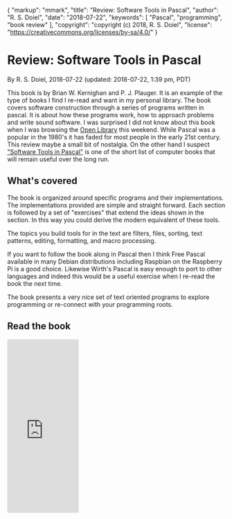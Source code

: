{
    "markup": "mmark",
    "title": "Review: Software Tools in Pascal",
    "author": "R. S. Doiel",
    "date": "2018-07-22",
    "keywords": [ "Pascal", "programming", "book review" ],
    "copyright": "copyright (c) 2018, R. S. Doiel",
    "license": "https://creativecommons.org/licenses/by-sa/4.0/"
}


# Review: Software Tools in Pascal

By R. S. Doiel, 2018-07-22
(updated: 2018-07-22, 1:39 pm, PDT)


This book is by Brian W. Kernighan and P. J. Plauger. It is an
example of the type of books I find I re-read and want in my
personal library. The book covers software construction through 
a series of programs written in pascal. It is about how these 
programs work, how to approach problems and write sound software.
I was surprised I did not know about this book when I was browsing 
the [Open Library](https://openlibrary.org) this weekend.  While 
Pascal was a popular in the 1980's it has faded for most people in the 
early 21st century.  This review maybe a small bit of nostalgia. 
On the other hand I suspect 
["Software Tools in Pascal"](https://openlibrary.org/books/OL4258115M/Software_tools_in_Pascal)
is one of the short list of computer books that will remain useful
over the long run.


## What's covered

The book is organized around specific programs and their implementations.
The implementations provided are simple and straight forward. Each
section is followed by a set of "exercises" that extend the ideas
shown in the section. In this way you could derive the modern equivalent
of these tools.

The topics you build tools for in the text are
filters, files, sorting, text patterns, editing, formatting, 
and macro processing.

If you want to follow the book along in Pascal then I think Free Pascal
available in many Debian distributions including Raspbian on the Raspberry
Pi is a good choice.  Likewise Wirth's Pascal is easy enough to port
to other languages and indeed this would be a useful exercise when I
re-read the book the next time.

The book presents a very nice set of text oriented programs to explore
programming or re-connect with your programming roots.

## Read the book

<iframe width="165" frameBorder="0" height="400" src="https://openlibrary.org/books/OL4258115M/Software_tools_in_Pascal/widget"></iframe>
